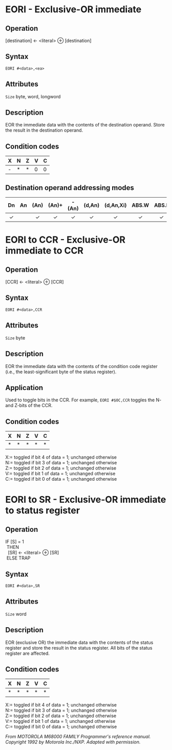 # EORI - Exclusive-OR immediate

## Operation
[destination] ← \<literal\> ⊕ [destination]

## Syntax
```assembly
EORI #<data>,<ea>
```

## Attributes
`Size` byte, word, longword

## Description
EOR the immediate data with the contents of the destination operand. Store the result in the destination operand.

## Condition codes
|X|N|Z|V|C|
|--|--|--|--|--|
|-|*|*|0|0|

## Destination operand addressing modes
|Dn|An|(An)|(An)+|-(An)|(d,An)|(d,An,Xi)|ABS.W|ABS.L|(d,PC)|(d,PC,Xn)|imm|
|:-:|:-:|:-:|:-:|:-:|:-:|:-:|:-:|:-:|:-:|:-:|:-:|
|✓||✓|✓|✓|✓|✓|✓|✓||||

# EORI to CCR - Exclusive-OR immediate to CCR

## Operation
[CCR] ← \<literal\> ⊕ [CCR]

## Syntax
```assembly
EORI #<data>,CCR
```
## Attributes
`Size` byte

## Description
EOR the immediate data with the contents of the condition code register (i.e., the least-significant byte of the status register).

## Application
Used to toggle bits in the CCR. For example, `EORI #$0C,CCR` toggles the N- and Z-bits of the CCR.

## Condition codes
|X|N|Z|V|C|
|--|--|--|--|--|
|*|*|*|*|*|

X:= toggled if bit 4 of data = 1; unchanged otherwise<br/>
N:= toggled if bit 3 of data = 1; unchanged otherwise<br/>
Z:= toggled if bit 2 of data = 1; unchanged otherwise<br/>
V:= toggled if bit 1 of data = 1; unchanged otherwise<br/>
C:= toggled if bit 0 of data = 1; unchanged otherwise<br/>

# EORI to SR - Exclusive-OR immediate to status register

## Operation
IF [S] = 1<br/>
&nbsp;THEN<br/>
&nbsp;&nbsp;[SR] ← \<literal\> ⊕ [SR]<br/>
&nbsp;ELSE TRAP<br/>

## Syntax
```assembly
EORI #<data>,SR
```
## Attributes
`Size` word

## Description
EOR (exclusive OR) the immediate data with the contents of the status register and store the result in the status register. All bits of the status register are affected.

## Condition codes
|X|N|Z|V|C|
|--|--|--|--|--|
|*|*|*|*|*|

X:= toggled if bit 4 of data = 1; unchanged otherwise<br/>
N:= toggled if bit 3 of data = 1; unchanged otherwise<br/>
Z:= toggled if bit 2 of data = 1; unchanged otherwise<br/>
V:= toggled if bit 1 of data = 1; unchanged otherwise<br/>
C:= toggled if bit 0 of data = 1; unchanged otherwise<br/>

*From MOTOROLA M68000 FAMILY Programmer's reference manual. Copyright 1992 by Motorola Inc./NXP. Adapted with permission.*